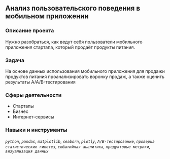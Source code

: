 ## Анализ пользовательского поведения в мобильном приложении
### Описание проекта
Нужно разобраться, как ведут себя пользователи мобильного приложения стартапа, который продаёт продукты питания.

### Задача
На основе данных использования мобильного приложения для продажи продуктов питания проанализировать воронку продаж, а также оценить результаты A/A/B-тестирования

### Сферы деятельности

- Стартапы
- Бизнес
- Интернет-сервисы

### Навыки и инструменты
*`python`*, *`pandas`*, *`matplotlib`*, *`seaborn`*, *`plotly`*, *`A/B-тестирование`*, *`проверка статистических гипотез`*, 
*`событийная аналитика`*, *`продуктовые метрики`*, *`визуализация данных`*
